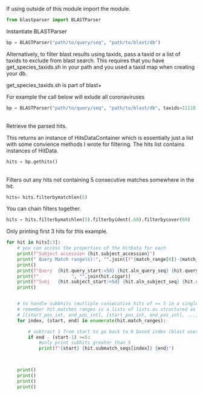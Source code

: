 If using outside of this module import the module.
```python
from blastparser import BLASTParser
```

Instantiate BLASTParser

```python
bp = BLASTParser("path/to/query/seq", "path/to/blast/db")
```
Alternatively, to filter blast results using taxids, pass a taxid or a list of taxids to exclude from blast search. This requires that you have get_species_taxids.sh in your path and you used a taxid map when creating your db.

get_species_taxids.sh is part of blast+

For example the call below will exlude all coronaviruses
```python
bp = BLASTParser("path/to/query/seq", "path/to/blast/db", taxids=11118)
```
<br>
Retrieve the parsed hits.

This returns an instance of HitsDataContainer which is essentially just a list with
some convience methods I wrote for filtering. The hits list contains instances of HitData.
```python
hits = bp.gethits()
```

<br>
Filters out any hits not containing 5 consecutive matches somewhere in the hit.

```python
hits= hits.filterbymatchlen(5)
```

You can chain filters together.
```python
hits = hits.filterbymatchlen(5).filterbyident(.60).filterbycover(60)
```


Only printing first 3 hits for this example.
```python
for hit in hits[:3]:
    # you can access the properties of the HitData for each
    print(f"Subject accession {hit.subject_accession}")
    print(" Query Match range(s):", "".join([f"{match_range[0]}-{match_range[1]}, " for match_range in hit.match_ranges]), "  Match len(s):", ", ".join([f"{match_len}" for match_len in hit.match_lengths]))
    print()
    print(f"Query  {hit.query_start:<5d} {hit.aln_query_seq} {hit.query_end:<5d}")
    print(f"            ", "".join(hit.cigar))
    print(f"Subj   {hit.subject_start:<5d} {hit.aln_subject_seq} {hit.subject_end:<5d}")
    print()


    # to handle subbhits (mutliple consecutive hits of >= 5 in a single blast hit)
    # remember hit.matches ranges is a lists of lists as structured as below
    # [[start_pos_int, end_pos_int], [start_pos_int, end_pos_int], ...]
    for index, (start, end) in enumerate(hit.match_ranges):

        # subtract 1 from start to go back to 0 based index (blast uses 1 based index) 
        if end - (start-1) >=5:
            #only print subhits greater than 5
            print(f"{start} {hit.submatch_seqs[index]} {end}")



    print()
    print()
    print()
    print()
```